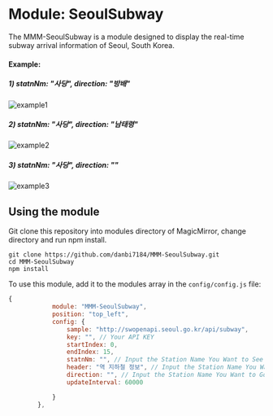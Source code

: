 # Module: SeoulSubway
The MMM-SeoulSubway is a module designed to display the real-time subway arrival information of Seoul, South Korea.

#### Example:

##### 1) statnNm: "사당", direction: "방배"

![example1](https://user-images.githubusercontent.com/97887583/163681408-4ddb23ca-02ed-4535-8052-0a0e94e7bcd8.PNG)

##### 2) statnNm: "사당", direction: "남태령"

![example2](https://user-images.githubusercontent.com/97887583/163681452-68d09c17-929d-46c3-836e-7a75f117a969.PNG)


##### 3) statnNm: "사당", direction: ""
![example3](https://user-images.githubusercontent.com/97887583/163681455-a197c5dd-3e0a-44d1-89eb-b72c90fb1e4c.PNG)

## Using the module
Git clone this repository into modules directory of MagicMirror, change directory and run npm install. 
```
git clone https://github.com/danbi7184/MMM-SeoulSubway.git
cd MMM-SeoulSubway
npm install
```

To use this module, add it to the modules array in the `config/config.js` file:
````javascript
{
			module: "MMM-SeoulSubway",
			position: "top_left",
			config: {
				sample: "http://swopenapi.seoul.go.kr/api/subway",
				key: "", // Your API KEY
				startIndex: 0,
				endIndex: 15,
				statnNm: "", // Input the Station Name You Want to See
				header: "역 지하철 정보", // Input the Station Name You Want to See
				direction: "", // Input the Station Name You Want to Go (방면)
				updateInterval: 60000

			}
		},

````
